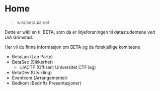 # Home
> wiki.betauia.net

Dette er wiki'en til BETA, som da er linjeforeningen til datastudentene ved UiA Grimstad.

Her vil du finne informasjon om BETA og de forskjellige komiteene

* BetaLan (Lan Party)
* BetaSec (Sikkerhet)
	* UiACTF (Offisielt Universitet CTF lag)
* BetaDev (Utvikling)
* Eventkom (Arrangementer)
* Bedkom (Bedrifts Presentasjoner)
